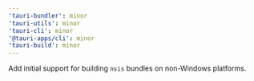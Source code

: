 ```yaml
---
'tauri-bundler': minor
'tauri-utils': minor
'tauri-cli': minor
'@tauri-apps/cli': minor
'tauri-build': minor
---
```


Add initial support for building `nsis` bundles on non-Windows platforms.
